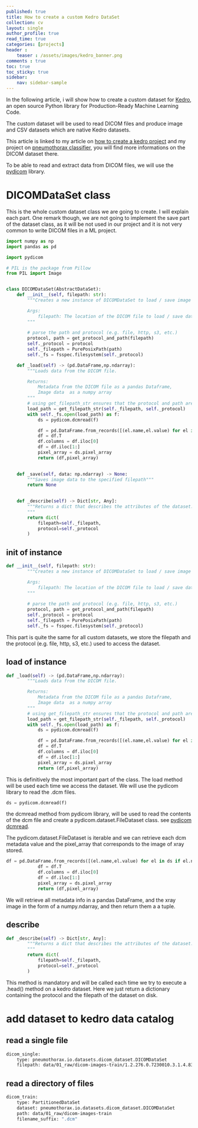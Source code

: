 ```yaml
---
published: true
title: How to create a custom Kedro DataSet
collection: cv
layout: single
author_profile: true
read_time: true
categories: [projects]
header :
    teaser : /assets/images/kedro_banner.png
comments : true
toc: true
toc_sticky: true
sidebar:
    nav: sidebar-sample
---
```


In the following article, i will show how to create a custom dataset for  [Kedro](https://github.com/quantumblacklabs/kedro), an open source Python library for Production-Ready Machine Learning Code. 


The custom dataset will be used to read
DICOM files and produce image and CSV datasets which are native Kedro datasets.

This article is linked to  my article on [how to create a kedro project](https://tdenimal.github.io/projects/kedro/) and my project on [pneumothorax classifier](https://tdenimal.github.io/projects/xray-classif_EDA/), you will find more informations on the DICOM dataset there.


To be able to read and extract data from DICOM files, we will use the [pydicom](https://github.com/pydicom/pydicom) library.



# DICOMDataSet class


This is the whole custom dataset class we are going to create. I will explain each part. One remark though, we are not going to implement the save part of the dataset class, as it will be not used in our project and it is not very common to write DICOM files in a ML project.

```python
import numpy as np
import pandas as pd

import pydicom

# PIL is the package from Pillow
from PIL import Image


class DICOMDataSet(AbstractDataSet):
    def __init__(self, filepath: str):
        """Creates a new instance of DICOMDataSet to load / save image data for given filepath.

        Args:
            filepath: The location of the DICOM file to load / save data.
        """
        
        # parse the path and protocol (e.g. file, http, s3, etc.)
        protocol, path = get_protocol_and_path(filepath)
        self._protocol = protocol
        self._filepath = PurePosixPath(path)
        self._fs = fsspec.filesystem(self._protocol)

    def _load(self) -> (pd.DataFrame,np.ndarray):
        """Loads data from the DICOM file.

        Returns:
            Metadata from the DICOM file as a pandas Dataframe,
            Image data  as a numpy array
        """
        # using get_filepath_str ensures that the protocol and path are appended correctly for different filesystems
        load_path = get_filepath_str(self._filepath, self._protocol)
        with self._fs.open(load_path) as f:
            ds = pydicom.dcmread(f)

            df = pd.DataFrame.from_records([(el.name,el.value) for el in ds if el.name not in ['Pixel Data', 'File Meta Information Version']])
            df = df.T
            df.columns = df.iloc[0]
            df = df.iloc[1:]
            pixel_array = ds.pixel_array
            return (df,pixel_array)
    

    def _save(self, data: np.ndarray) -> None:
        """Saves image data to the specified filepath"""
        return None

    
    def _describe(self) -> Dict[str, Any]:
        """Returns a dict that describes the attributes of the dataset.
        """
        return dict(
            filepath=self._filepath,
            protocol=self._protocol
        )

```

## init of instance

```python
def __init__(self, filepath: str):
        """Creates a new instance of DICOMDataSet to load / save image data for given filepath.

        Args:
            filepath: The location of the DICOM file to load / save data.
        """
        
        # parse the path and protocol (e.g. file, http, s3, etc.)
        protocol, path = get_protocol_and_path(filepath)
        self._protocol = protocol
        self._filepath = PurePosixPath(path)
        self._fs = fsspec.filesystem(self._protocol)

```

This part is quite the same for all custom datasets, we store the filepath and the protocol (e.g. file, http, s3, etc.) used to access the dataset.

## load of instance

```python
def _load(self) -> (pd.DataFrame,np.ndarray):
        """Loads data from the DICOM file.

        Returns:
            Metadata from the DICOM file as a pandas Dataframe,
            Image data  as a numpy array
        """
        # using get_filepath_str ensures that the protocol and path are appended correctly for different filesystems
        load_path = get_filepath_str(self._filepath, self._protocol)
        with self._fs.open(load_path) as f:
            ds = pydicom.dcmread(f)

            df = pd.DataFrame.from_records([(el.name,el.value) for el in ds if el.name not in ['Pixel Data', 'File Meta Information Version']])
            df = df.T
            df.columns = df.iloc[0]
            df = df.iloc[1:]
            pixel_array = ds.pixel_array
            return (df,pixel_array)

```

This is definitively the most important part of the class. The load method will be used  each time we access the dataset.
We will use the pydicom library to read the .dcm files.

```python
ds = pydicom.dcmread(f)
```
the dcmread method from pydicom library, will be used to read the contents of the dcm file and create a pydicom.dataset.FileDataset class.
see [pydicom dcmread](https://pydicom.github.io/pydicom/dev/reference/generated/pydicom.filereader.dcmread.html).

The pydicom.dataset.FileDataset is iterable and we can retrieve each dcm metadata value and the pixel_array that corresponds to the image of xray stored.

```python
df = pd.DataFrame.from_records([(el.name,el.value) for el in ds if el.name not in ['Pixel Data', 'File Meta Information Version']])
            df = df.T
            df.columns = df.iloc[0]
            df = df.iloc[1:]
            pixel_array = ds.pixel_array
            return (df,pixel_array)
```

We will retrieve all metadata info in a pandas DataFrame, and the xray image in the form of a numpy.ndarray, and then return them a a tuple.



## describe


```python
def _describe(self) -> Dict[str, Any]:
        """Returns a dict that describes the attributes of the dataset.
        """
        return dict(
            filepath=self._filepath,
            protocol=self._protocol
        )
```
This method is mandatory and will be called each time we try to execute a .head() method on a kedro dataset.
Here we just return a dictionary containing the protocol and the filepath of the dataset on disk.
 
# add dataset to kedro data catalog

## read a single file


```bash
dicom_single:
    type: pneumothorax.io.datasets.dicom_dataset.DICOMDataSet
    filepath: data/01_raw/dicom-images-train/1.2.276.0.7230010.3.1.4.8323329.300.1517875162.258081.dcm
```

## read a directory of files

```bash
dicom_train:
    type: PartitionedDataSet
    dataset: pneumothorax.io.datasets.dicom_dataset.DICOMDataSet
    path: data/01_raw/dicom-images-train
    filename_suffix: ".dcm"
```